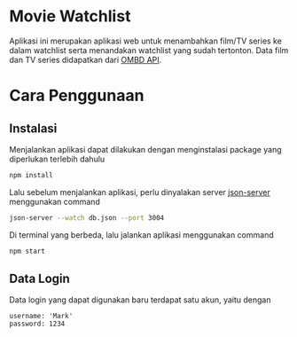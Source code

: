 # Movie Watchlist

Aplikasi ini merupakan aplikasi web untuk menambahkan film/TV series ke dalam watchlist serta menandakan watchlist yang sudah tertonton. Data film dan TV series didapatkan dari [OMBD API](http://www.omdbapi.com/).

# Cara Penggunaan

## Instalasi
Menjalankan aplikasi dapat dilakukan dengan menginstalasi package yang diperlukan terlebih dahulu
```sh
npm install
```
Lalu sebelum menjalankan aplikasi, perlu dinyalakan server [json-server](https://github.com/typicode/json-server) menggunakan command
```sh
json-server --watch db.json --port 3004
```
Di terminal yang berbeda, lalu jalankan aplikasi menggunakan command
```sh
npm start
```

## Data Login

Data login yang dapat digunakan baru terdapat satu akun, yaitu dengan
```
username: 'Mark'
password: 1234
```